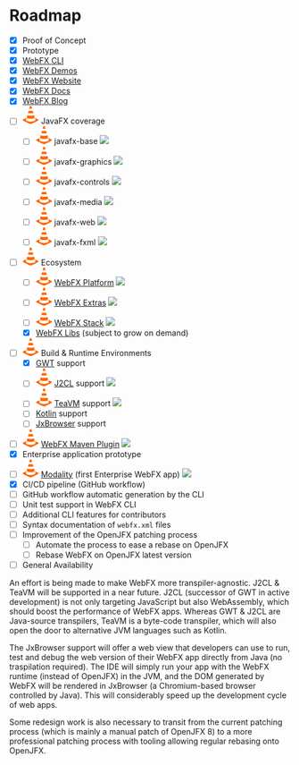 # Roadmap

- [x] Proof of Concept
- [x] Prototype
- [x] [WebFX CLI][webfx-cli-repo]
- [x] [WebFX Demos](https://github.com/webfx-demos)
- [x] [WebFX Website][webfx-website]
- [x] [WebFX Docs][webfx-docs]
- [x] [WebFX Blog][webfx-blog]
- [ ] <img src="plot.svg"></img> JavaFX coverage
  - [ ] <img src="plot.svg"></img> javafx-base ![](https://geps.dev/progress/80)
  - [ ] <img src="plot.svg"></img> javafx-graphics ![](https://geps.dev/progress/70)
  - [ ] <img src="plot.svg"></img> javafx-controls ![](https://geps.dev/progress/33)
  - [ ] <img src="plot.svg"></img> javafx-media ![](https://geps.dev/progress/85)
  - [ ] <img src="plot.svg"></img> javafx-web ![](https://geps.dev/progress/80)
  - [ ] <img src="plot.svg"></img> javafx-fxml ![](https://geps.dev/progress/10)
- [ ] <img src="plot.svg"></img> Ecosystem
  - [ ] <img src="plot.svg"></img> [WebFX Platform][webfx-platform-repo] ![](https://geps.dev/progress/85)
  - [ ] <img src="plot.svg"></img> [WebFX Extras][webfx-extras-repo] ![](https://geps.dev/progress/70)
  - [ ] <img src="plot.svg"></img> [WebFX Stack][webfx-stack-repo] ![](https://geps.dev/progress/60)
  - [x] [WebFX Libs][webfx-libs-repo] (subject to grow on demand)
- [ ] <img src="plot.svg"></img> Build & Runtime Environments
  - [x] [GWT][gwt-website] support
  - [ ] <img src="plot.svg"></img> [J2CL][j2cl-repo] support ![](https://geps.dev/progress/30)
  - [ ] <img src="plot.svg"></img> [TeaVM][teavm-website] support ![](https://geps.dev/progress/20)
  - [ ] [Kotlin][kotlin-website] support
  - [ ] [JxBrowser][jxbrowser-website] support
- [ ] <img src="plot.svg"></img> [WebFX Maven Plugin][webfx-maven-plugin] ![](https://geps.dev/progress/40)
- [x] Enterprise application prototype
- [ ] <img src="plot.svg"></img> [Modality][modality-repo] (first Enterprise WebFX app) ![](https://geps.dev/progress/50)
- [x] CI/CD pipeline (GitHub workflow)
- [ ] GitHub workflow automatic generation by the CLI
- [ ] Unit test support in WebFX CLI
- [ ] Additional CLI features for contributors
- [ ] Syntax documentation of `webfx.xml` files
- [ ] Improvement of the OpenJFX patching process
  - [ ] Automate the process to ease a rebase on OpenJFX
  - [ ] Rebase WebFX on OpenJFX latest version
- [ ] General Availability

An effort is being made to make WebFX more transpiler-agnostic. J2CL & TeaVM will be supported in a near future. J2CL (successor of GWT in active development) is not only targeting JavaScript but also WebAssembly, which should boost the performance of WebFX apps. Whereas GWT & J2CL are Java-source transpilers, TeaVM is a byte-code transpiler, which will also open the door to alternative JVM languages such as Kotlin.

The JxBrowser support will offer a web view that developers can use to run, test and debug the web version of their WebFX app directly from Java (no traspilation required). The IDE will simply run your app with the WebFX runtime (instead of OpenJFX) in the JVM, and the DOM generated by WebFX will be rendered in JxBrowser (a Chromium-based browser controlled by Java). This will considerably speed up the development cycle of web apps.

Some redesign work is also necessary to transit from the current patching process (which is mainly a manual patch of OpenJFX 8) to a more professional patching process with tooling allowing regular rebasing onto OpenJFX.

[webfx-website]: https://webfx.dev
[webfx-docs]: https://docs.webfx.dev
[webfx-guide]: https://docs.webfx.dev/#_getting_started
[webfx-blog]: https://blog.webfx.dev
[webfx-discussions]: https://github.com/webfx-project/webfx/discussions
[webfx-cli-repo]: https://github.com/webfx-project/webfx-cli
[webfx-platform-repo]: https://github.com/webfx-project/webfx-platform
[webfx-extras-repo]: https://github.com/webfx-project/webfx-extras
[webfx-stack-repo]: https://github.com/webfx-project/webfx-stack
[webfx-libs-repo]: https://github.com/webfx-libs
[webfx-maven-plugin]: https://github.com/webfx-project/webfx-maven-plugin
[modality-repo]: https://github.com/modalityone/modality
[gwt-website]: https://gwtproject.org
[j2cl-repo]: https://github.com/google/j2cl
[teavm-website]: https://teavm.org
[jxbrowser-website]: https://www.teamdev.com/jxbrowser
[kotlin-website]: https://kotlinlang.org
